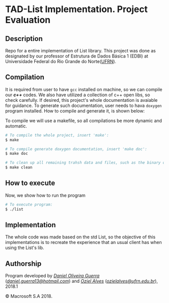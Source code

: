 # TAD-List Implementation. Project Evaluation

## Description

Repo for a entire implementation of List library.
This project was done as designated by our professor of Estrutura de Dados Básica 1 (EDBI) at Universidade Federal do Rio Grande do Norte([UFRN](https://ufrn.br)).


## Compilation

It is required from user to have `gcc` installed on machine, so we can compile our ***c++*** codes. We also have utilized a collection of c++ open libs, so check carefully.
If desired,  this project's whole documentation is avaiable for guidance. To generate such documentation, user needs to hava `doxygen` program installed. How to compile and generate it, is shown below:

To compile we will use a makefile, so all compilations be more dynamic and automatic.
```bash
# To compile the whole project, insert 'make':
$ make

# To compile generate doxygen documentation, insert 'make doc':
$ make doc

# To clean up all remaining trahsh data and files, such as the binary ones, insert 'make clean':
$ make clean
```

## How to execute

Now, we show how to run the program
```bash
# To execute program:
$ ./list
```

## Implementation

The whole code was made based on the std List, so the objective of this implementations is to recreate the experience that an usual client has when using the List's lib.


## Authorship

Program developed by [_Daniel Oliveira Guerra_](https://github.com/Codigos-de-Guerra) (*daniel.guerra13@hotmail.com*) and [_Oziel Alves_](https://github.com/ozielalves) (*ozielalves@ufrn.edu.br*), 2018.1

&copy; Macrosoft S.A 2018.

